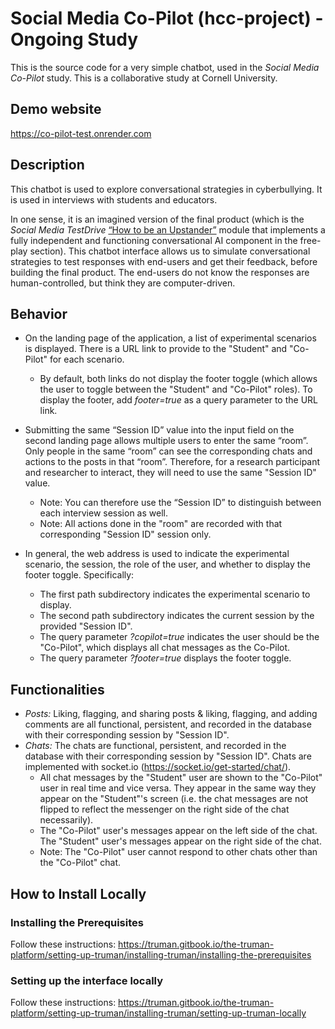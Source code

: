 # Social Media Co-Pilot (hcc-project) - Ongoing Study
This is the source code for a very simple chatbot, used in the *Social Media Co-Pilot* study. This is a collaborative study at Cornell University.

## Demo website
https://co-pilot-test.onrender.com

## Description

This chatbot is used to explore conversational strategies in cyberbullying. It is used in interviews with students and educators.

In one sense, it is an imagined version of the final product (which is the *Social Media TestDrive* [“How to be an Upstander”](https://app.socialmediatestdrive.org/intro/cyberbullying) module that implements a fully independent and functioning conversational AI component in the free-play section). This chatbot interface allows us to simulate conversational strategies to test responses with end-users and get their feedback, before building the final product. The end-users do not know the responses are human-controlled, but think they are computer-driven.

## Behavior
* On the landing page of the application, a list of experimental scenarios is displayed. There is a URL link to provide to the "Student" and "Co-Pilot" for each scenario. 
    * By default, both links do not display the footer toggle (which allows the user to toggle between the "Student" and "Co-Pilot" roles). To display the footer, add *footer=true* as a query parameter to the URL link.
* Submitting the same “Session ID” value into the input field on the second landing page allows multiple users to enter the same “room”. Only people in the same “room” can see the corresponding chats and actions to the posts in that “room”. Therefore, for a research participant and researcher to interact, they will need to use the same "Session ID" value.
    * Note: You can therefore use the “Session ID” to distinguish between each interview session as well.
    * Note: All actions done in the "room" are recorded with that corresponding "Session ID" session only.

* In general, the web address is used to indicate the experimental scenario, the session, the role of the user, and whether to display the footer toggle. Specifically:
    * The first path subdirectory indicates the experimental scenario to display.
    * The second path subdirectory indicates the current session by the provided "Session ID".
    * The query parameter *?copilot=true* indicates the user should be the "Co-Pilot", which displays all chat messages as the Co-Pilot. 
    * The query parameter *?footer=true* displays the footer toggle.

## Functionalities
* *Posts:* Liking, flagging, and sharing posts & liking, flagging, and adding comments are all functional, persistent, and recorded in the database with their corresponding session by "Session ID".
* *Chats:* The chats are functional, persistent, and recorded in the database with their corresponding session by "Session ID". Chats are implemented with socket.io (https://socket.io/get-started/chat/). 
    * All chat messages by the "Student" user are shown to the "Co-Pilot" user in real time and vice versa. They appear in the same way they appear on the "Student"'s screen (i.e. the chat messages are not flipped to reflect the messenger on the right side of the chat necessarily).
    * The "Co-Pilot" user's messages appear on the left side of the chat.  The "Student" user's messages appear on the right side of the chat.
    * Note: The "Co-Pilot" user cannot respond to other chats other than the "Co-Pilot" chat.

## How to Install Locally
### Installing the Prerequisites

Follow these instructions: https://truman.gitbook.io/the-truman-platform/setting-up-truman/installing-truman/installing-the-prerequisites

### Setting up the interface locally

Follow these instructions: https://truman.gitbook.io/the-truman-platform/setting-up-truman/installing-truman/setting-up-truman-locally
